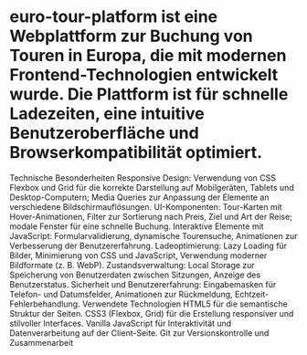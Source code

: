 # euro-tour-platform ist eine Webplattform zur Buchung von Touren in Europa, die mit modernen Frontend-Technologien entwickelt wurde. Die Plattform ist für schnelle Ladezeiten, eine intuitive Benutzeroberfläche und Browserkompatibilität optimiert.

Technische Besonderheiten
Responsive Design: Verwendung von CSS Flexbox und Grid für die korrekte Darstellung auf Mobilgeräten, Tablets und Desktop-Computern; Media Queries zur Anpassung der Elemente an verschiedene Bildschirmauflösungen.
UI-Komponenten: Tour-Karten mit Hover-Animationen, Filter zur Sortierung nach Preis, Ziel und Art der Reise; modale Fenster für eine schnelle Buchung.
Interaktive Elemente mit JavaScript: Formularvalidierung, dynamische Tourensuche, Animationen zur Verbesserung der Benutzererfahrung.
Ladeoptimierung: Lazy Loading für Bilder, Minimierung von CSS und JavaScript, Verwendung moderner Bildformate (z. B. WebP).
Zustandsverwaltung: Local Storage zur Speicherung von Benutzerdaten zwischen Sitzungen, Anzeige des Benutzerstatus.
Sicherheit und Benutzererfahrung: Eingabemasken für Telefon- und Datumsfelder, Animationen zur Rückmeldung, Echtzeit-Fehlerbehandlung.
Verwendete Technologien
HTML5 für die semantische Struktur der Seiten.
CSS3 (Flexbox, Grid) für die Erstellung responsiver und stilvoller Interfaces.
Vanilla JavaScript für Interaktivität und Datenverarbeitung auf der Client-Seite.
Git zur Versionskontrolle und Zusammenarbeit
